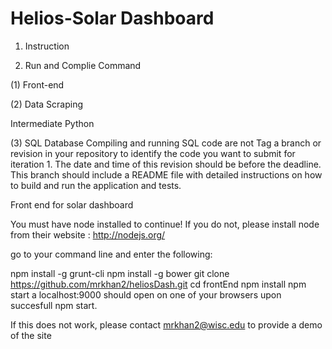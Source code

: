 # Helios-Solar Dashboard

1. Instruction

2. Run and Complie Command

(1) Front-end

(2) Data Scraping

Intermediate Python

(3) SQL Database
Compiling and running SQL code are not 
Tag a branch or revision in your repository to identify the code you want to submit for iteration 1. The date and time of this revision should be before the deadline. This branch should include a README file with detailed instructions on how to build and run the application and tests.






Front end for solar dashboard

You must have node installed to continue! If you do not, please install node from their website : http://nodejs.org/

go to your command line and enter the following:

npm install -g grunt-cli
npm install -g bower
git clone https://github.com/mrkhan2/heliosDash.git
cd frontEnd
npm install
npm start
a localhost:9000 should open on one of your browsers upon succesfull npm start.

If this does not work, please contact mrkhan2@wisc.edu to provide a demo of the site
